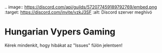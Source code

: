 .. image:: https://discord.com/api/guilds/572077459189792769/embed.png
   :target: https://discord.com/invite/vzkJ3SF
   :alt: Discord szerver meghívó

**Hungarian Vypers Gaming**
==========
Kérek mindenkit, hogy hibákat az "Issues" fülön jelentsen!
